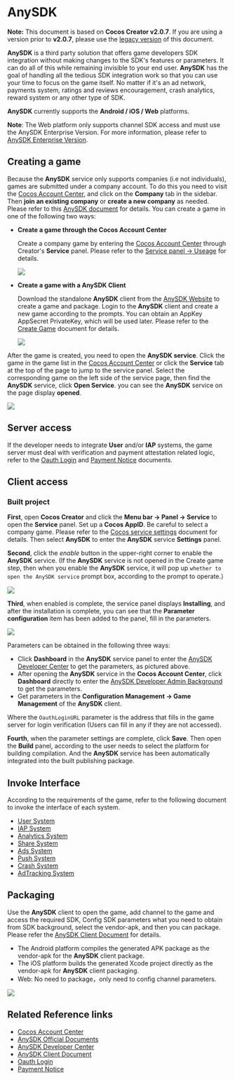 # AnySDK

  **Note:** This document is based on **Cocos Creator v2.0.7**. If you are using a version prior to __v2.0.7__, please use the [legacy version](https://github.com/cocos-creator/creator-docs/blob/3e87b0f25c73e74acdc316c141971c592fc8f982/en/sdk/anysdk-overview.md) of this document.
  
**AnySDK** is a third party solution that offers game developers SDK integration without making changes to the SDK's features or parameters. It can do all of this while remaining invisible to your end user. **AnySDK** has the goal of handling all the tedious SDK integration work so that you can use your time to focus on the game itself. No matter if it's an ad network, payments system, ratings and reviews encouragement, crash analytics, reward system or any other type of SDK.

**AnySDK** currently supports the **Android / iOS / Web** platforms. 

  **Note**: The Web platform only supports channel SDK access and must use the AnySDK Enterprise Version. For more information, please refer to [AnySDK Enterprise Version](http://docs.anysdk.com/enterprise/overview/).

## Creating a game

Because the **AnySDK** service only supports companies (i.e not individuals), games are submitted under a company account. To do this you need to visit the [Cocos Account Center](https://auth.cocos.com/#/), and click on the **Company** tab in the sidebar. Then **join an existing company** or **create a new company** as needed. Please refer to this [AnySDK document](http://docs.anysdk.com/rapid-experience/service-activation/#_2) for details. You can create a game in one of the following two ways:

- **Create a game through the Cocos Account Center**

    Create a company game by entering the [Cocos Account Center](https://auth.cocos.com/#/) through Creator's **Service** panel. Please refer to the [Service panel -> Useage](cocos-services.md#usage) for details.

    ![](anysdk/game.png)

- **Create a game with a AnySDK Client**

    Download the standalone **AnySDK** client from the [AnySDK Website](http://www.anysdk.com/downloads) to create a game and package. Login to the **AnySDK** client and create a new game according to the prompts. You can obtain an AppKey AppSecret PrivateKey, which will be used later. Please refer to the [Create Game](http://docs.anysdk.com/rapid-experience/service-activation/#2-anysdk) document for details.

    ![](anysdk/create-game.png)

After the game is created, you need to open the **AnySDK service**. Click the game in the game list in the [Cocos Account Center](https://account.cocos.com/#/game/game_list) or click the **Service** tab at the top of the page to jump to the service panel. Select the corresponding game on the left side of the service page, then find the **AnySDK** service, click **Open Service**. you can see the **AnySDK** service on the page display **opened**.

![](anysdk/anysdk_service.png)

## Server access

If the developer needs to integrate **User** and/or **IAP** systems, the game server must deal with verification and payment attestation related logic, refer to the [Oauth Login](http://docs.anysdk.com/OauthLogin) and [Payment Notice](http://docs.anysdk.com/PaymentNotice) documents.

## Client access

### Built project

**First**, open **Cocos Creator** and click the **Menu bar -> Panel -> Service** to open the **Service** panel. Set up a **Cocos AppID**. Be careful to select a company game. Please refer to the [Cocos service settings](cocos-services.md) document for details. Then select **AnySDK** to enter the **AnySDK** service **Settings** panel.

**Second**, click the *enable* button in the upper-right corner to enable the **AnySDK** service. (If the **AnySDK** service is not opened in the Create game step, then when you enable the **AnySDK** service, it will pop up `whether to open the AnySDK service` prompt box, according to the prompt to operate.）

![](anysdk/enable_anysdk.png)

**Third**, when enabled is complete, the service panel displays **Installing**, and after the installation is complete, you can see that the **Parameter configuration** item has been added to the panel, fill in the parameters.

![](anysdk/anysdk_properties.png)

Parameters can be obtained in the following three ways:

- Click **Dashboard** in the **AnySDK** service panel to enter the [AnySDK Developer Center](http://dev.anysdk.com/) to get the parameters, as pictured above.
- After opening the **AnySDK** service in the **Cocos Account Center**, click **Dashboard** directly to enter the [AnySDK Developer Admin Background](http://dev.anysdk.com/) to get the parameters.
- Get parameters in the **Configuration Management -> Game Management** of the **AnySDK** client.

Where the `OauthLoginURL` parameter is the address that fills in the game server for login verification (Users can fill in any if they are not accessed).

**Fourth**, when the parameter settings are complete, click **Save**. Then open the **Build** panel, according to the user needs to select the platform for building compilation. And the **AnySDK** service has been automatically integrated into the built publishing package.

## Invoke Interface

According to the requirements of the game, refer to the following document to invoke the interface of each system.  

- [User System](http://docs.anysdk.com/UsersystemJS)  
- [IAP System](http://docs.anysdk.com/IapsystemJS)  
- [Analytics System][1]
- [Share System][2]
- [Ads System][3]
- [Push System][4]
- [Crash System][5]
- [AdTracking System](http://docs.anysdk.com/AdTrackingSystemJS)

[1]: http://docs.anysdk.com/AnalyticsSystem(JS)
[2]: http://docs.anysdk.com/ShareSystem(JS)
[3]: http://docs.anysdk.com/AdsSystem(JS)
[4]: http://docs.anysdk.com/PushSystem(JS)
[5]: http://docs.anysdk.com/CrashSystem(JS)

## Packaging

Use the **AnySDK** client to open the game, add channel to the game and access the required SDK, Config SDK parameters what you need to obtain from SDK background, select the vendor-apk, and then you can package. Please refer the [AnySDK Client Document](http://docs.anysdk.com/tool-using/package-tool/) for details.

- The Android platform compiles the generated APK package as the vendor-apk for the **AnySDK** client package.
- The iOS platform builds the generated Xcode project directly as the vendor-apk for **AnySDK** client packaging.
- Web: No need to package，only need to config channel parameters.

![](anysdk/sdk-params.png)

## Related Reference links

- [Cocos Account Center](https://auth.cocos.com/#/)
- [AnySDK Official Documents](http://docs.anysdk.com/)
- [AnySDK Developer Center](http://dev.anysdk.com/)
- [AnySDK Client Document](http://docs.anysdk.com/tool-using/package-tool/)
- [Oauth Login](http://docs.anysdk.com/OauthLogin)  
- [Payment Notice](http://docs.anysdk.com/PaymentNotice)
